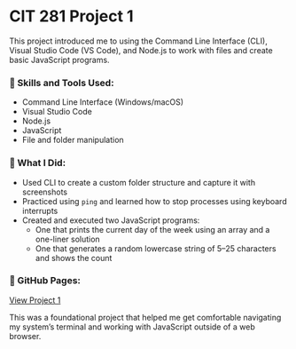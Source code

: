 # CIT 281 Project 1

This project introduced me to using the Command Line Interface (CLI), Visual Studio Code (VS Code), and Node.js to work with files and create basic JavaScript programs.

### 🔧 Skills and Tools Used:
- Command Line Interface (Windows/macOS)
- Visual Studio Code
- Node.js
- JavaScript
- File and folder manipulation

### 🧠 What I Did:
- Used CLI to create a custom folder structure and capture it with screenshots
- Practiced using `ping` and learned how to stop processes using keyboard interrupts
- Created and executed two JavaScript programs:
  - One that prints the current day of the week using an array and a one-liner solution
  - One that generates a random lowercase string of 5–25 characters and shows the count

### 📄 GitHub Pages:
[View Project 1](https://rowanevans222.github.io/cit281-p1/)

This was a foundational project that helped me get comfortable navigating my system’s terminal and working with JavaScript outside of a web browser.
